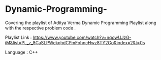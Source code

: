 # Dynamic-Programming-
Covering the playlist of Aditya Verma Dynamic Programming Playlist along with the respective problem code . 

Playlist Link : https://www.youtube.com/watch?v=nqowUJzG-iM&list=PL_z_8CaSLPWekqhdCPmFohncHwz8TY2Go&index=2&t=0s

Language : C++
